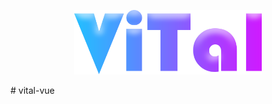 <p align="center"><a href="#" target="_blank"><img width="300" src="./src/assets/logo.png" alt="Vital logo"></a></p>
# vital-vue
